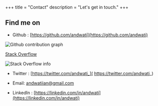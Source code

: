 +++
title = "Contact"
description = "Let's get in touch."
+++

## Find me on

- Github : [https://github.com/andwati](https://github.com/andwati)

![Github contribution graph](https://ghchart.rshah.org/andwati)

[Stack Overflow]( https://stackoverflow.com/users/12246264/ian)

![Stack Overflow info](https://stackoverflow-card.vercel.app/?userID=12246264&theme=solarized-light)

- Twitter : [https://twitter.com/andwati_]( https://twitter.com/andwati_)

- Email: [andwatiian@gmail.com](mailto:andwatiian@gmail.com)

- LinkedIn : [https://linkedin.com/in/andwati](https://linkedin.com/in/andwati)